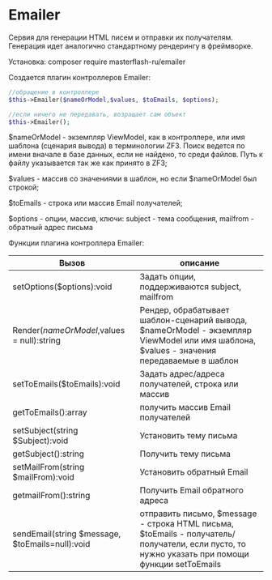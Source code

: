 # Emailer

Сервия для генерации HTML писем и отправки их получателям. Генерация идет аналогично стандартному рендерингу в фреймворке.

Установка: composer require masterflash-ru/emailer

Создается плагин контроллеров Emailer:

```php
//обращение в контроллере
$this->Emailer($nameOrModel,$values, $toEmails, $options);

//если ничего не передавать, возращает сам объект 
$this->Emailer();
```
$nameOrModel - экземпляр ViewModel, как в контроллере, или имя шаблона (сценария вывода) в терминологии ZF3.
Поиск ведется по имени вначале в базе данных, если не найдено, то среди файлов. Путь к файлу указывается так же как принято в ZF3;

$values - массив со значениями в шаблон, но если $nameOrModel был строкой;

$toEmails - строка или массив Email получателей;

$options - опции, массив, ключи: subject - тема сообщения, mailfrom - обратный адрес письма

Функции плагина контроллера Emailer:

Вызов | описание
------|--------------
setOptions($options):void | Задать опции, поддерживаются  subject, mailfrom
Render($nameOrModel,$values = null):string | Рендер, обрабатывает шаблон-сценарий вывода, $nameOrModel - экземпляр ViewModel или имя шаблона, $values - значения передаваемые в шаблон
setToEmails($toEmails):void | Задать адрес/адреса получателей, строка или массив
getToEmails():array | получить массив Email получателей
setSubject(string $Subject):void | Установить тему письма
getSubject():string | Получить тему письма
setMailFrom(string $mailFrom):void | Установить обратный Email
getmailFrom():string | Получить Email обратного адреса
sendEmail(string $message, $toEmails=null):void | отправить письмо, $message - строка HTML письма, $toEmails - получатель/получатели, если пусто, то нужно указать при помощи функции setToEmails
